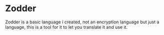 # Zodder
Zodder is a basic language i created, not an encryption language but just a language, this is a tool for it to let you translate it and use it.
